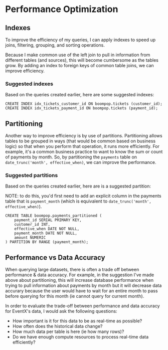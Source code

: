# Performance Optimization 

## Indexes

To improve the efficiency of my queries, I can apply indexes to speed up joins, filtering, grouping, and sorting operations.

Because I make common use of the left join to pull in information from different tables (and sources), this will become cumbersome as the tables grow. By adding an index to foreign keys of common table joins, we can improve efficiency.

### Suggested indexes
Based on the queries created earlier, here are some suggested indexes: 

```
CREATE INDEX idx_tickets_customer_id ON boompop.tickets (customer_id);
CREATE INDEX idx_tickets_payment_id ON boompop.tickets (payment_id);
```

## Partitioning

Another way to improve efficiency is by use of partitions. Partitioning allows tables to be grouped in ways (that would be common based on business logic) so that when you perform that operation, it runs more efficiently. For example, it's a common business practice to want to know the sum or count of payments by  month. So, by partitioning the `payments` table on  `date_trunc('month', effective_when)`, we can improve the performance. 

### Suggested partitions
Based on the queries created earlier, here are is a suggested partition: 

NOTE: to do this, you'd first need to add an explicit column in the payments table that is `payment_month` (which is equivalent to `date_trunc('month', effective_when)`).

```
CREATE TABLE boompop.payments_partitioned (
    payment_id SERIAL PRIMARY KEY,
    customer_id INT,
    effective_when DATE NOT NULL,
    payment_month DATE NOT NULL,
    amount NUMERIC
) PARTITION BY RANGE (payment_month);
```

## Performance vs Data Accuracy

When querying large datasets, there is often a trade off between performance & data accuracy. For example, in the suggestion I've made above about partitioning, this will increase database performance when trying to pull information about payments by month but it will decrease data accurary because the user would have to wait for an entire month to pass before querying for this month (ie cannot query for current month). 

In order to evaluate the trade-off between performance and data accuracy for EventX's data, I would ask the following questions: 
- How important is it for this data to be as real-time as possible?
- How often does the historical data change?
- How much data per table is here (ie how many rows)?
- Do we have enough compute resources to process real-time data efficiently?
